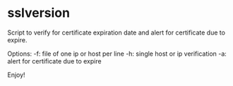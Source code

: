 # sslversion
Script to verify for certificate expiration date and 
alert for certificate due to expire. 

Options: 
-f: file of one ip or host per line 
-h: single host or ip verification 
-a: alert for certificate due to expire

Enjoy! 

